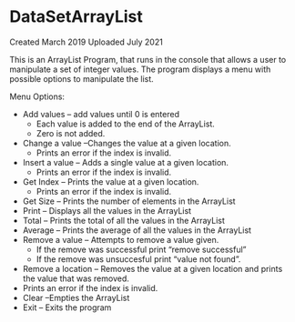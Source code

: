 # DataSetArrayList

Created March 2019
Uploaded July 2021 

This is an ArrayList Program, that runs in the console that allows a user to manipulate a set of integer values. The program displays a menu with possible options to manipulate the list. 

Menu Options:
- Add values – add values until 0 is entered
  - Each value is added to the end of the ArrayList. 
  - Zero is not added.
- Change a value –Changes the value at a given location. 
  - Prints an error if the index is invalid.
- Insert a value – Adds a single value at a given location.
  - Prints an error if the index is invalid.
- Get Index – Prints the value at a given location. 
  - Prints an error if the index is invalid.
- Get Size – Prints the number of elements in the ArrayList
- Print – Displays all the values in the ArrayList
- Total – Prints the total of all the values in the ArrayList
- Average – Prints the average of all the values in the ArrayList
- Remove a value – Attempts to remove a value given.
  - If the remove was successful print “remove successful”
  - If the remove was unsuccesful print “value not found”.
- Remove a location – Removes the value at a given location and prints the value that was
removed.
- Prints an error if the index is invalid.
- Clear –Empties the ArrayList
- Exit – Exits the program
